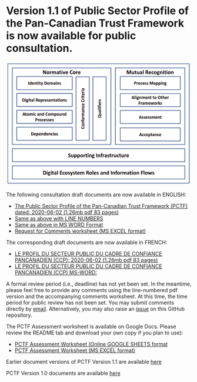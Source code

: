 # Version 1.1 of Public Sector Profile of the Pan-Canadian Trust Framework is now available for public consultation.
![Pan-Canadian Trust Framework](../images/PCTF-V1_1_FINAL.png)
 
The following consultation draft documents are now available in ENGLISH:

* [The Public Sector Profile of the Pan-Canadian Trust Framework (PCTF) dated: 2020-06-02 (1.26mb pdf 83 pages)](PSP-PCTF-V1.1-Consultation-Draft.pdf)
* [Same as above with LINE NUMBERS](PSP-PCTF-V1.1-Consultation-Draft-LINE-NUMBERS.pdf)
* [Same as above in MS WORD Format](PSP-PCTF-V1.1-Consultation-Draft-MS-WORD.docx)
* [Request for Comments worksheet (MS EXCEL format)](REQUEST-FOR-COMMENTS-ON-PSP-PCTF-V1.1.xlsx)

The corresponding draft documents are now available in FRENCH:

* [LE PROFIL DU SECTEUR PUBLIC DU CADRE DE CONFIANCE PANCANADIEN (CCP): 2020-06-02 (1.26mb pdf 83 pages)](PSP-PCTF-V1.1-Consultation-Draft-FR.pdf)
* [LE PROFIL DU SECTEUR PUBLIC DU CADRE DE CONFIANCE PANCANADIEN (CCP) MS-WORD:](PSP-PCTF-V1.1-Consultation-Draft-MS-WORD-FR.docx)

A formal review period (i.e., deadline) has not yet been set. In the meantime, please feel free to provide any comments using the line-numbered pdf version and the accompanying comments worksheet.
At this time, the time period for public review has not been set. 
You may submit comments directly by [email](mailto:tim.bouma@tbs-sct.gc.ca).
Alternatively, you may also raise an [issue](https://github.com/canada-ca/PCTF-CCP/issues) on this GitHub repository.

The PCTF Assessment worksheet is available on Google Docs. Please review the README tab and download your own copy if you plan to use):
*  [PCTF Assessment Worksheet (Online GOOGLE SHEETS format](https://docs.google.com/spreadsheets/d/1BjWjq93E4TXrZTZQQWSqGvtnCcpjhyO94UNKt9SME14/edit?usp=sharing)
*  [PCTF Assessment Worksheet (MS EXCEL format)](PSP-PCTF-V1.1-Assessment-Worksheet.xlsx)

Earlier document versions of PCTF Version 1.1 are available [here](https://github.com/canada-ca/PCTF-CCP/tree/master/Version1_1) 

PCTF Version 1.0 documents are available [here](https://github.com/canada-ca/PCTF-CCP/tree/master/Version1_0)

